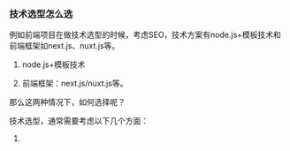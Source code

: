 ### 技术选型怎么选

例如前端项目在做技术选型的时候，考虑SEO，技术方案有node.js+模板技术和前端框架如next.js、nuxt.js等。

1. node.js+模板技术

2. 前端框架：next.js/nuxt.js等。

那么这两种情况下，如何选择呢？

技术选型，通常需要考虑以下几个方面：

1. 